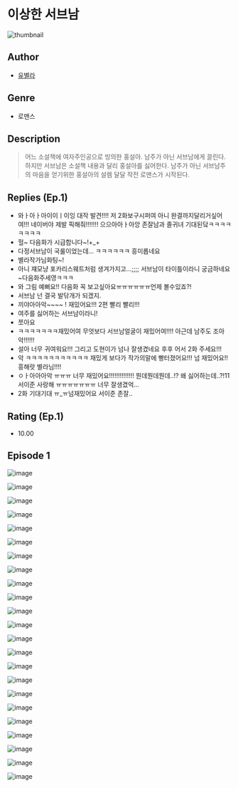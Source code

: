 # 이상한 서브남
![thumbnail](https://image-comic.pstatic.net/user_contents_data/challenge_comic/2023/05/25/154764/upload_3545002931188478306_480x623.jpeg)

## Author
- [유별라](https://comic.naver.com/artistTitle?id=154764)

## Genre
- 로맨스

## Description
> 어느 소설책에 여자주인공으로 빙의한 홍설아. 남주가 아닌 서브남에게 끌린다. 하지만 서브남은 소설책 내용과 달리 홍설아를 싫어한다. 남주가 아닌 서브남주의 마음을 얻기위한 홍설아의 설렘 달달 작전 로맨스가 시작된다.

## Replies (Ep.1)
- 와ㅏ아ㅏ아이이ㅣ이잉 대작 발견!!!! 저 2화보구시퍼여 아니 완결까지달리거싶어여!!! 네이버야 제발 픽해줘!!!!!!! 으으아아ㅏ아앙 존잘남과 졸귀녀 기대된닼ㅋㅋㅋㅋㅋㅋㅋㅋ
- 헐~ 다음화가 시급합니다~!+_+
- 다정서브남이 국룰이었는데... ㅋㅋㅋㅋㅋㅋ 흥미롭네요
- 별라작가님화팅~!
- 아니 쟤모냥 포카리스웨트처럼 생겨가지고...;;;; 서브남이 타이틀이라니 궁금하네요~다음화주세영ㅋㅋㅋ
- 와 그림 예뻐요!! 다음화 꼭 보고싶아요ㅠㅠㅠㅠㅠㅠ언제 볼수있죠?!
- 서브남 넌 결국 발닦개가 되겠지.
- 끼야아아악~~~~ ! 재밌어요!!! 2편 빨리 빨리!!!
- 여주를 싫어하는 서브남이라니!
- 쪼아요
- ㅋㅋㅋㅋㅋㅋㅋ재밌어여 무엇보다 서브남얼굴이 재밌어여!!!! 아근데 남주도 조아악!!!!!!
- 설아 너무 귀여워요!!! 그리고 도현이가 넘나 잘생겼네요 후후 어서 2화 주세요!!!
- 악 ㅋㅋㅋㅋㅋㅋㅋㅋㅋㅋㅋ 재밌게 보다가 작가의말에 빵터졌어요!!! 넘 재밌어요!! 흥해랏 별라님!!!!
- ㅇㅏ아아아악 ㅠㅠㅠ 너무 재밌어요!!!!!!!!!!!!!! 뭔데뭔데뭔데..!? 왜 싫어하는데..?!11 서이준 사랑해 ㅠㅠㅠㅠㅠㅠㅠ 너무 잘생겼억...
- 2화 기대기대 ㅠ_ㅠ넘재밌어요 서이준 존잘..

## Rating (Ep.1)
- 10.00

## Episode 1
![image](https://image-comic.pstatic.net/user_contents_data/challenge_comic/2023/05/25/154764/upload_3558468448968717104.jpeg)

![image](https://image-comic.pstatic.net/user_contents_data/challenge_comic/2023/05/25/154764/upload_3546693765259539557.jpeg)

![image](https://image-comic.pstatic.net/user_contents_data/challenge_comic/2023/05/25/154764/upload_7162239866891612980.jpeg)

![image](https://image-comic.pstatic.net/user_contents_data/challenge_comic/2023/05/25/154764/upload_3918747647945749091.jpeg)

![image](https://image-comic.pstatic.net/user_contents_data/challenge_comic/2023/05/25/154764/upload_3545234735572935523.jpeg)

![image](https://image-comic.pstatic.net/user_contents_data/challenge_comic/2023/05/25/154764/upload_3617623487997502262.jpeg)

![image](https://image-comic.pstatic.net/user_contents_data/challenge_comic/2023/05/25/154764/upload_7305737327759079479.jpeg)

![image](https://image-comic.pstatic.net/user_contents_data/challenge_comic/2023/05/25/154764/upload_3618986664127377458.jpeg)

![image](https://image-comic.pstatic.net/user_contents_data/challenge_comic/2023/05/25/154764/upload_3991649645492265829.jpeg)

![image](https://image-comic.pstatic.net/user_contents_data/challenge_comic/2023/05/25/154764/upload_7377287831429853237.jpeg)

![image](https://image-comic.pstatic.net/user_contents_data/challenge_comic/2023/05/25/154764/upload_3544671798524196920.jpeg)

![image](https://image-comic.pstatic.net/user_contents_data/challenge_comic/2023/05/25/154764/upload_7076903677133415731.jpeg)

![image](https://image-comic.pstatic.net/user_contents_data/challenge_comic/2023/05/25/154764/upload_3474072139724894566.jpeg)

![image](https://image-comic.pstatic.net/user_contents_data/challenge_comic/2023/05/25/154764/upload_7291435790199239736.jpeg)

![image](https://image-comic.pstatic.net/user_contents_data/challenge_comic/2023/05/25/154764/upload_7363438409511417136.jpeg)

![image](https://image-comic.pstatic.net/user_contents_data/challenge_comic/2023/05/25/154764/upload_3919931783350990901.jpeg)

![image](https://image-comic.pstatic.net/user_contents_data/challenge_comic/2023/05/25/154764/upload_7089899900969759078.jpeg)

![image](https://image-comic.pstatic.net/user_contents_data/challenge_comic/2023/05/25/154764/upload_3690247120039863865.jpeg)

![image](https://image-comic.pstatic.net/user_contents_data/challenge_comic/2023/05/25/154764/upload_4121187711123140917.jpeg)

![image](https://image-comic.pstatic.net/user_contents_data/challenge_comic/2023/05/25/154764/upload_4122259739255518769.jpeg)

![image](https://image-comic.pstatic.net/user_contents_data/challenge_comic/2023/05/25/154764/upload_3617908261425406566.jpeg)

![image](https://image-comic.pstatic.net/user_contents_data/challenge_comic/2023/05/25/154764/upload_7233402656790755684.jpeg)

![image](https://image-comic.pstatic.net/user_contents_data/challenge_comic/2023/05/25/154764/upload_7377234165763289701.jpeg)
